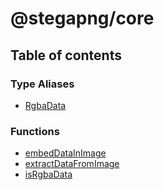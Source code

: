# @stegapng/core

## Table of contents

### Type Aliases

- [RgbaData](types/RgbaData.md)

### Functions

- [embedDataInImage](functions/embedDataInImage.md)
- [extractDataFromImage](functions/extractDataFromImage.md)
- [isRgbaData](functions/isRgbaData.md)
